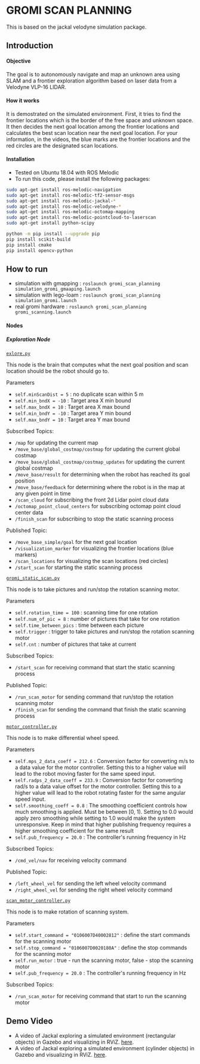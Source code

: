 # GROMI SCAN PLANNING
This is based on the jackal velodyne simulation package.

## Introduction
####  Objective
The goal is to autonomously navigate and map an unknown area using SLAM and a frontier exploration algorithm based on laser data from a Velodyne VLP-16 LIDAR.

#### How it works
It is demostrated on the simulated environment.
First, it tries to find the frontier locations which is the border of the free space and unknown space.
It then decides the next goal location among the frontier locations and calculates the best scan location near the next goal location.
For your information, in the videos, the blue marks are the frontier locations and the red circles are the designated scan locations.

#### Installation
- Tested on Ubuntu 18.04 with ROS Melodic
- To run this code, please install the following packages:
```bash
sudo apt-get install ros-melodic-navigation
sudo apt-get install ros-melodic-tf2-sensor-msgs
sudo apt-get install ros-melodic-jackal-*
sudo apt-get install ros-melodic-velodyne-*
sudo apt-get install ros-melodic-octomap-mapping 
sudo apt-get install ros-melodic-pointcloud-to-laserscan
sudo apt-get install python-scipy

python -m pip install --upgrade pip
pip install scikit-build
pip install cmake
pip install opencv-python
```

## How to run
- simulation with gmapping : `roslaunch gromi_scan_planning simulation_gromi_gmaaping.launch`
- simulation with lego-loam : `roslaunch gromi_scan_planning simulation_gromi.launch`
- real gromi hardware : `roslaunch gromi_scan_planning gromi_scanning.launch`

#### Nodes
##### Exploration Node
[`exlore.py`](src/explore.py)

This node is the brain that computes what the next goal position and scan location should be the robot should go to.

Parameters 
- `self.minScanDist = 5` : no duplicate scan within 5 m
- `self.min_bndX = -10` : Target area X min bound
- `self.max_bndX = 10` : Target area X max bound
- `self.min_bndY = -10` : Target area Y min bound
- `self.max_bndY = 10` : Target area Y max bound
    
Subscribed Topics:
- `/map` for updating the current map
- `/move_base/global_costmap/costmap` for updating the current global costmap
- `/move_base/global_costmap/costmap_updates` for updating the current global costmap
- `/move_base/result` for determining when the robot has reached its goal position
- `/move_base/feedback` for determining where the robot is in the map at any given point in time
- `/scan_cloud` for subscribing the front 2d Lidar point cloud data
- `/octomap_point_cloud_centers` for subscribing octomap point cloud center data 
- `/finish_scan` for subscribing to stop the static scanning process 

Published Topic: 
- `/move_base_simple/goal` for the next goal location
- `/visualization_marker` for visualizing the frontier locations (blue markers)
- `/scan_locations` for visualizing the scan locations (red circles)
- `/start_scan` for starting the static scanning process  


[`gromi_static_scan.py`](src/gromi_static_scan.py)

This node is to take pictures and run/stop the rotation scanning motor.

Parameters 
- `self.rotation_time = 100` : scanning time for one rotation
- `self.num_of_pic = 8` : number of pictures that take for one rotation
- `self.time_between_pics` : time between each picture
- `self.trigger` : trigger to take pictures and run/stop the rotation scanning motor
- `self.cnt` : number of pictures that take at current
    
Subscribed Topics:
- `/start_scan` for receiving command that start the static scanning process

Published Topic: 
- `/run_scan_motor` for sending command that run/stop the rotation scanning motor
- `/finish_scan` for sending the command that finish the static scanning process


[`motor_controller.py`](src/motor_controller.py)

This node is to make differential wheel speed.

Parameters 
- `self.mps_2_data_coeff = 212.6` : Conversion factor for converting m/s to a data value for the motor controller. Setting this to a higher value will lead to the robot moving faster for the same speed input.
- `self.radps_2_data_coeff = 233.9` : Conversion factor for converting rad/s to a data value offset for the motor controller. Setting this to a higher value will lead to the robot rotating faster for the same angular speed input. 
- `self.smoothing_coeff = 0.8` : The smoothing coefficient controls how much smoothing is applied. Must be between [0, 1). Setting to 0.0 would apply zero smoothing while setting to 1.0 would make the system unresponsive. Keep in mind that higher publishing frequency requires a higher smoothing coefficient for the same result
- `self.pub_frequency = 20.0` : The controller's running frequency in Hz
    
Subscribed Topics:
- `/cmd_vel/nav` for receiving velocity command 

Published Topic: 
- `/left_wheel_vel` for sending the left wheel velocity command
- `/right_wheel_vel` for sending the right wheel velocity command


[`scan_motor_controller.py`](src/scan_motor_controller.py)

This node is to make rotation of scanning system.

Parameters 
- `self.start_command = "0106007D40002812"` : define the start commands for the scanning motor
- `self.stop_command = "0106007D0020180A"` : define the stop commands for the scanning motor
- `self.run_motor` : true - run the scanning motor, false - stop the scanning motor
- `self.pub_frequency = 20.0` : The controller's running frequency in Hz
    
Subscribed Topics:
- `/run_scan_motor` for receiving command that start to run the scanning motor 


## Demo Video
- A video of Jackal exploring a simulated environment (rectangular objects) in Gazebo and visualizing in RViZ. [here](https://www.youtube.com/watch?v=RbIVOsBVjnk).
- A video of Jackal exploring a simulated environment (cylinder objects) in Gazebo and visualizing in RViZ. [here](https://www.youtube.com/watch?v=74FLvJFuMgo).

